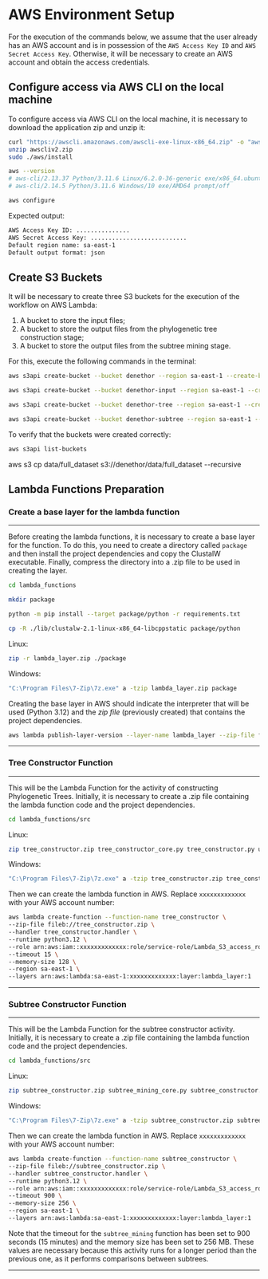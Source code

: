 # AWS Environment Setup

For the execution of the commands below, we assume that the user already has an AWS account and is in possession of the `AWS Access Key ID` and `AWS Secret Access Key`. Otherwise, it will be necessary to create an AWS account and obtain the access credentials.

## Configure access via AWS CLI on the local machine

To configure access via AWS CLI on the local machine, it is necessary to download the application zip and unzip it:

```bash
curl "https://awscli.amazonaws.com/awscli-exe-linux-x86_64.zip" -o "awscliv2.zip"
unzip awscliv2.zip
sudo ./aws/install

aws --version
# aws-cli/2.13.37 Python/3.11.6 Linux/6.2.0-36-generic exe/x86_64.ubuntu.22 prompt/off
# aws-cli/2.14.5 Python/3.11.6 Windows/10 exe/AMD64 prompt/off
```

```bash
aws configure
```

Expected output:

```bash
AWS Access Key ID: ...............
AWS Secret Access Key: ...........................
Default region name: sa-east-1
Default output format: json
```

## Create S3 Buckets

It will be necessary to create three S3 buckets for the execution of the workflow on AWS Lambda:

1. A bucket to store the input files;
2. A bucket to store the output files from the phylogenetic tree construction stage;
3. A bucket to store the output files from the subtree mining stage.

For this, execute the following commands in the terminal:

```bash
aws s3api create-bucket --bucket denethor --region sa-east-1 --create-bucket-configuration LocationConstraint=sa-east-1

aws s3api create-bucket --bucket denethor-input --region sa-east-1 --create-bucket-configuration LocationConstraint=sa-east-1

aws s3api create-bucket --bucket denethor-tree --region sa-east-1 --create-bucket-configuration LocationConstraint=sa-east-1

aws s3api create-bucket --bucket denethor-subtree --region sa-east-1 --create-bucket-configuration LocationConstraint=sa-east-1
```

To verify that the buckets were created correctly:

```bash
aws s3api list-buckets
```

aws s3 cp data/full_dataset s3://denethor/data/full_dataset --recursive

## Lambda Functions Preparation

### Create a base layer for the lambda function

___

Before creating the lambda functions, it is necessary to create a base layer for the function. To do this, you need to create a directory called `package` and then install the project dependencies and copy the ClustalW executable. Finally, compress the directory into a .zip file to be used in creating the layer.

```bash
cd lambda_functions

mkdir package

python -m pip install --target package/python -r requirements.txt

cp -R ./lib/clustalw-2.1-linux-x86_64-libcppstatic package/python

```

Linux:

```bash
zip -r lambda_layer.zip ./package
```

Windows:

```bash
"C:\Program Files\7-Zip\7z.exe" a -tzip lambda_layer.zip package
```

Creating the base layer in AWS should indicate the interpreter that will be used (Python 3.12) and the *zip file* (previously created) that contains the project dependencies.

```bash
aws lambda publish-layer-version --layer-name lambda_layer --zip-file fileb://lambda_layer.zip --compatible-runtimes python3.12 --region sa-east-1
```

___

### Tree Constructor Function

___

This will be the Lambda Function for the activity of constructing Phylogenetic Trees. Initially, it is necessary to create a .zip file containing the lambda function code and the project dependencies.

```bash
cd lambda_functions/src 
```

Linux:

```bash
zip tree_constructor.zip tree_constructor_core.py tree_constructor.py utils/file_utils.py
```

Windows:

```bash
"C:\Program Files\7-Zip\7z.exe" a -tzip tree_constructor.zip tree_constructor_core.py tree_constructor.py utils/file_utils.py
```

Then we can create the lambda function in AWS. Replace `xxxxxxxxxxxxx` with your AWS account number:

```bash
aws lambda create-function --function-name tree_constructor \
--zip-file fileb://tree_constructor.zip \
--handler tree_constructor.handler \
--runtime python3.12 \
--role arn:aws:iam::xxxxxxxxxxxxx:role/service-role/Lambda_S3_access_role \
--timeout 15 \
--memory-size 128 \
--region sa-east-1 \
--layers arn:aws:lambda:sa-east-1:xxxxxxxxxxxxx:layer:lambda_layer:1
```

___

### Subtree Constructor Function

___

This will be the Lambda Function for the subtree constructor activity. Initially, it is necessary to create a .zip file containing the lambda function code and the project dependencies.

```bash
cd lambda_functions/src 
```

Linux:

```bash
zip subtree_constructor.zip subtree_mining_core.py subtree_constructor.py utils/file_utils.py
```

Windows:

```bash
"C:\Program Files\7-Zip\7z.exe" a -tzip subtree_constructor.zip subtree_mining_core.py subtree_constructor.py utils/file_utils.py
```

Then we can create the lambda function in AWS. Replace `xxxxxxxxxxxxx` with your AWS account number:

```bash
aws lambda create-function --function-name subtree_constructor \
--zip-file fileb://subtree_constructor.zip \
--handler subtree_constructor.handler \
--runtime python3.12 \
--role arn:aws:iam::xxxxxxxxxxxxx:role/service-role/Lambda_S3_access_role \
--timeout 900 \
--memory-size 256 \
--region sa-east-1 \
--layers arn:aws:lambda:sa-east-1:xxxxxxxxxxxxx:layer:lambda_layer:1
```

Note that the timeout for the `subtree_mining` function has been set to 900 seconds (15 minutes) and the memory size has been set to 256 MB. These values are necessary because this activity runs for a longer period than the previous one, as it performs comparisons between subtrees.
___
